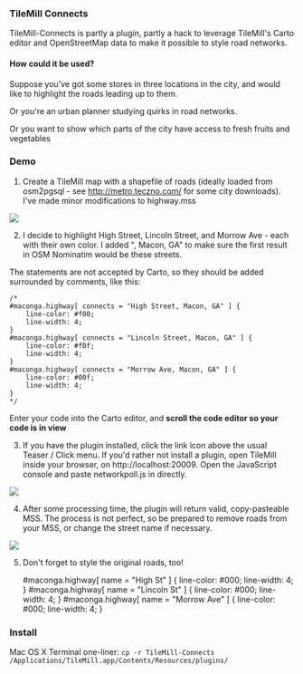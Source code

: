 <h3>TileMill Connects</h3>

TileMill-Connects is partly a plugin, partly a hack to leverage TileMill's Carto editor and OpenStreetMap data to make it possible to style road networks.

<h4>How could it be used?</h4>

Suppose you've got some stores in three locations in the city, and would like to highlight the roads leading up to them.

Or you're an urban planner studying quirks in road networks.

Or you want to show which parts of the city have access to fresh fruits and vegetables

<h3>Demo</h3>

1) Create a TileMill map with a shapefile of roads (ideally loaded from osm2pgsql - see http://metro.teczno.com/ for some city downloads).  I've made minor modifications to highway.mss

<img src="http://i.imgur.com/GlIfQ.png"/>

2) I decide to highlight High Street, Lincoln Street, and Morrow Ave - each with their own color.  I added ", Macon, GA" to make sure the first result in OSM Nominatim would be these streets.

The statements are not accepted by Carto, so they should be added surrounded by comments, like this:

    /*
    #maconga.highway[ connects = "High Street, Macon, GA" ] {
        line-color: #f00;
        line-width: 4;
    }
    #maconga.highway[ connects = "Lincoln Street, Macon, GA" ] {
        line-color: #f0f;
        line-width: 4;
    }
    #maconga.highway[ connects = "Morrow Ave, Macon, GA" ] {
        line-color: #00f;
        line-width: 4;
    }
    */

Enter your code into the Carto editor, and <strong>scroll the code editor so your code is in view</strong>

3) If you have the plugin installed, click the link icon above the usual Teaser / Click menu. If you'd rather not install a plugin, open TileMill inside your browser, on http://localhost:20009. Open the JavaScript console and paste networkpoll.js in directly.

<img src="http://i.imgur.com/yYPZE.png"/>

4) After some processing time, the plugin will return valid, copy-pasteable MSS.  The process is not perfect, so be prepared to remove roads from your MSS, or change the street name if necessary.

<img src="http://i.imgur.com/sKsus.png"/>

5) Don't forget to style the original roads, too!

    #maconga.highway[ name = "High St" ] {
        line-color: #000;
        line-width: 4;
    }
    #maconga.highway[ name = "Lincoln St" ] {
        line-color: #000;
        line-width: 4;
    }
    #maconga.highway[ name = "Morrow Ave" ] {
        line-color: #000;
        line-width: 4;
    }

<h3>Install</h3>
Mac OS X Terminal one-liner:
<code>cp -r TileMill-Connects /Applications/TileMill.app/Contents/Resources/plugins/</code>